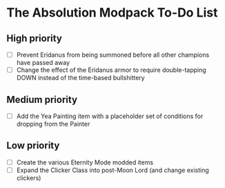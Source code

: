 # The Absolution Modpack To-Do List
## High priority
- [ ] Prevent Eridanus from being summoned before all other champions have passed away
- [ ] Change the effect of the Eridanus armor to require double-tapping DOWN instead of the time-based bullshittery
## Medium priority
- [ ] Add the Yea Painting item with a placeholder set of conditions for dropping from the Painter
## Low priority
- [ ] Create the various Eternity Mode modded items
- [ ] Expand the Clicker Class into post-Moon Lord (and change existing clickers)
